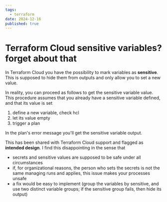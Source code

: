```yaml
---
tags:
  - terraform
date: 2024-12-16
published: true
---
```


# Terraform Cloud sensitive variables? forget about that

In Terraform Cloud you have the possibility to mark variables as **sensitive**. This is supposed to hide them from outputs and only allow you to set a new value.

In reality, you can proceed as follows to get the sensitive variable value. This procedure assumes that you already have a sensitive variable defined, and that its value is set

1. define a new variable, check hcl
2. let its value empty
3. trigger a plan

In the plan's error message you'll get the sensitive variable output.

This has been shared with Terraform Cloud support and flagged as **intended design**. I find this disappointing in the sense that

- secrets and sensitive values are supposed to be safe under all circumstances
- if, for organizational reasons, the person who sets the secrets is not the same managing runs and applies, this issue makes your processes unsafe
- a fix would be easy to implement (group the variables by sensitive, and use two distinct variable groups; if the sensitive group fails, then hide its output)
